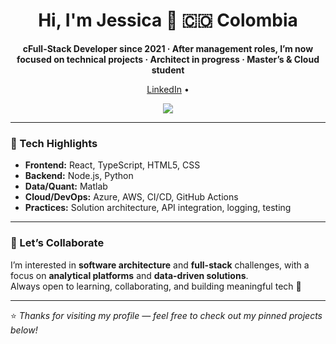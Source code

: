 <div align="center">

  <h1>Hi, I'm Jessica 👋 🇨🇴 Colombia</h1>



  <p><b>cFull-Stack Developer since 2021 · After management roles, I’m now focused on technical projects · Architect in progress · Master’s & Cloud student</b></p>

  <!-- Links -->
  <a href="https://www.linkedin.com/in/jessicajoya" target="_blank">LinkedIn</a> •

  <!-- Tech Icons -->
  <p align="center">
    <a href="https://skillicons.dev">
      <img src="https://skillicons.dev/icons?i=js,ts,react,html,css,nodejs,dotnet,python,aws,git,github" />
    </a>
  </p>

</div>

---

### 🧰 Tech Highlights

- **Frontend:** React, TypeScript, HTML5, CSS  
- **Backend:** Node.js, Python  
- **Data/Quant:** Matlab  
- **Cloud/DevOps:** Azure, AWS, CI/CD, GitHub Actions  
- **Practices:** Solution architecture, API integration, logging, testing  

---

### 🤝 Let’s Collaborate

I’m interested in **software architecture** and **full-stack** challenges, with a focus on **analytical platforms** and **data-driven solutions**.  
Always open to learning, collaborating, and building meaningful tech 🌱

---

⭐ *Thanks for visiting my profile — feel free to check out my pinned projects below!*
